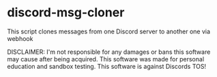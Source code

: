# discord-msg-cloner
This script clones messages from one Discord server to another one via webhook

DISCLAIMER:
I'm not responsible for any damages or bans this software may cause after being acquired. This software was made for personal education and sandbox testing. This software is against Discords TOS!
